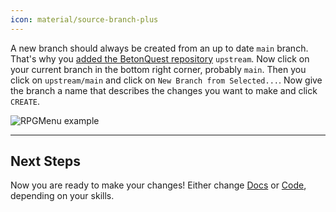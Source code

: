```yaml
---
icon: material/source-branch-plus
---
```

A new branch should always be created from an up to date `main` branch.
That's why you [added the BetonQuest repository](../Setup-Project.md#adding-remote-repository) `upstream`.
Now click on your current branch in the bottom right corner, probably `main`.
Then you click on `upstream/main` and click on `New Branch from Selected...`.
Now give the branch a name that describes the changes you want to make and click `CREATE`.

<span class="centered">![RPGMenu example](../../_media/content/Participate/Process/Create-a-new-Branch.png)</span>

---
## Next Steps
Now you are ready to make your changes!
Either change [Docs](./Docs/Workflow.md#live-preview) or [Code](./Code/Workflow.md#maven-verify), depending on your skills.
